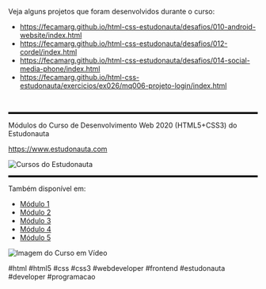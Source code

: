 <p>Veja alguns projetos que foram desenvolvidos durante o curso:</p>
<ul>
  <li><a href="https://fecamarg.github.io/html-css-estudonauta/desafios/010-android-website/index.html">https://fecamarg.github.io/html-css-estudonauta/desafios/010-android-website/index.html</a></li>
  <li><a href="https://fecamarg.github.io/html-css-estudonauta/desafios/012-cordel/index.html">https://fecamarg.github.io/html-css-estudonauta/desafios/012-cordel/index.html</a></li>
  <li><a href="https://fecamarg.github.io/html-css-estudonauta/desafios/014-social-media-phone/index.html">https://fecamarg.github.io/html-css-estudonauta/desafios/014-social-media-phone/index.html</a></li>
  <li><a href="https://fecamarg.github.io/html-css-estudonauta/exercicios/ex026/mq006-projeto-login/index.html">https://fecamarg.github.io/html-css-estudonauta/exercicios/ex026/mq006-projeto-login/index.html</a></li>
</ul>
<br>
<hr style="border-top: 3px solid black;">
<p>Módulos do Curso de Desenvolvimento Web 2020 (HTML5+CSS3) do Estudonauta</p>
<p><a href="https://www.estudonauta.com/">https://www.estudonauta.com</a></p>
<img src="https://github.com/user-attachments/assets/a6613395-ebc7-470f-81f3-121ee6e81f44" alt="Cursos do Estudonauta">
<br>
<hr style="border-top: 3px solid black;">
<p>Também disponível em:</p>
<ul>
  <li><a href="https://www.cursoemvideo.com/curso/html5-css3-modulo1/">Módulo 1</a></li>
  <li><a href="https://www.cursoemvideo.com/curso/curso-html5-e-css3-modulo-2-de-5-40-horas/">Módulo 2</a></li>
  <li><a href="https://www.cursoemvideo.com/curso/curso-html5-e-css3-modulo-3-de-5-40-horas/">Módulo 3</a></li>
  <li><a href="https://www.cursoemvideo.com/curso/curso-html5-e-css3-modulo-4-de-5-40-horas/">Módulo 4</a></li>
  <li><a href="https://www.cursoemvideo.com/curso/curso-html5-e-css3-modulo-5-de-5-40-horas/">Módulo 5</a></li>
</ul>
<img src="https://user-images.githubusercontent.com/126820611/232139485-fd5b4c73-1bf7-4c8d-930e-b98426f36156.png" alt="Imagem do Curso em Vídeo">
<p>#html #html5 #css #css3 #webdeveloper #frontend #estudonauta #developer #programacao</p>

